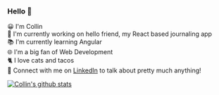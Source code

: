 ### Hello 👋

😀 I'm Collin <br />
🔬 I'm currently working on hello friend, my React based journaling app <br />
📚 I'm currently learning Angular <br/>
🌐 I'm a big fan of Web Development <br />
🐈 I love cats and tacos <br />
💬 Connect with me on [LinkedIn](https://www.linkedin.com/in/collin-pfeifer-5b77831a7/) to talk about pretty much anything! <br />

[![Collin's github stats](https://github-readme-stats.vercel.app/api?username=collinpfeifer)](https://github.com/anuraghazra/github-readme-stats)
